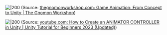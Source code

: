 
![|200](https://d2tmthzm7jp200.cloudfront.net/images/attachments/000/010/200/original/APN01-1.jpg?1699996353)
(Source:  [thegnomonworkshop.com: Game Animation: From Concept to Unity | The Gnomon Workshop](https://www.thegnomonworkshop.com/tutorials/game-animation-from-concept-to-unity))

![|200](https://i.ytimg.com/vi/zRbCdVqJjd8/hqdefault.jpg)
(Source:  [youtube.com: How to Create an ANIMATOR CONTROLLER in Unity | Unity Tutorial for Beginners 2023 (Updated)](https://youtu.be/zRbCdVqJjd8?t=284))
